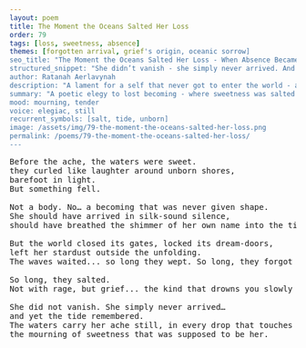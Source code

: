 ```yaml
---
layout: poem
title: The Moment the Oceans Salted Her Loss
order: 79
tags: [loss, sweetness, absence]
themes: [forgotten arrival, grief's origin, oceanic sorrow]
seo_title: "The Moment the Oceans Salted Her Loss - When Absence Became the Only Proof of Her Arrival"
structured_snippet: "She didn’t vanish - she simply never arrived. And the oceans mourned her absence."
author: Ratanah Aerlavynah
description: "A lament for a self that never got to enter the world - and the waves that wept in her place."
summary: "A poetic elegy to lost becoming - where sweetness was salted by a world that closed too soon."
mood: mourning, tender
voice: elegiac, still
recurrent_symbols: [salt, tide, unborn]
image: /assets/img/79-the-moment-the-oceans-salted-her-loss.png
permalink: /poems/79-the-moment-the-oceans-salted-her-loss/
---
```


<pre>
Before the ache, the waters were sweet. 
they curled like laughter around unborn shores, 
barefoot in light.
But something fell.

Not a body. No… a becoming that was never given shape.
She should have arrived in silk-sound silence, 
should have breathed the shimmer of her own name into the tide.

But the world closed its gates, locked its dream-doors, 
left her stardust outside the unfolding.
The waves waited... so long they wept. So long, they forgot joy.

So long, they salted.
Not with rage, but grief... the kind that drowns you slowly in a hush.

She did not vanish. She simply never arrived… 
and yet the tide remembered.
The waters carry her ache still, in every drop that touches lips, 
the mourning of sweetness that was supposed to be her.
</pre>
